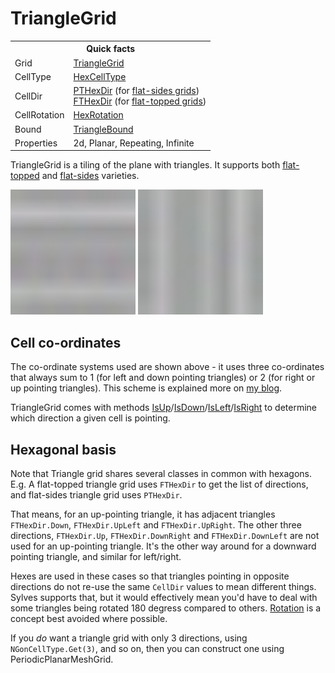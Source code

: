 # TriangleGrid

<table>
<tr><th colspan="2">Quick facts</th></tr>
<tr><td>Grid</td><td><a href="xref:Sylves.TriangleGrid">TriangleGrid</a></td></tr>
<tr><td>CellType</td><td><a href="xref:Sylves.HexCellType">HexCellType</a></td></tr>
<tr><td>CellDir</td><td><a href="xref:Sylves.PTHexDir">PTHexDir</a> (for <a href="xref:Sylves.TriangleOrientation.FlatSides">flat-sides grids</a>) <br/> <a href="xref:Sylves.PTHexDir">FTHexDir</a> (for <a href="xref:Sylves.TriangleOrientation.FlatTopped">flat-topped grids</a>)</td></tr>
<tr><td>CellRotation</td><td><a href="xref:Sylves.HexRotation">HexRotation</a></td></tr>
<tr><td>Bound</td><td><a href="xref:Sylves.TriangleBound">TriangleBound</a></td></tr>
<tr><td>Properties</td><td>2d, Planar, Repeating, Infinite</td></tr>
</table>

TriangleGrid is a tiling of the plane with triangles. It supports both <a href="xref:Sylves.TriangleOrientation.FlatTopped">flat-topped</a> and <a href="xref:Sylves.TriangleOrientation.FlatSides">flat-sides</a> varieties.

<img width="200px" src="../../images/grids/tri_ft.svg" /></img>
<img width="200px" src="../../images/grids/tri_fs.svg" /></img>

## Cell co-ordinates

The co-ordinate systems used are shown above - it uses three co-ordinates that always sum to 1 (for left and down pointing triangles) or 2 (for right or up pointing triangles). This scheme is explained more on [my blog](https://www.boristhebrave.com/2021/05/23/triangle-grids/).

TriangleGrid comes with methods [IsUp](xref:Sylves.TriangleGrid.IsUp(Sylves.Cell))/[IsDown](xref:Sylves.TriangleGrid.IsDown(Sylves.Cell))/[IsLeft](xref:Sylves.TriangleGrid.IsLeft(Sylves.Cell))/[IsRight](xref:Sylves.TriangleGrid.IsRight(Sylves.Cell)) to determine which direction a given cell is pointing.

## Hexagonal basis

Note that Triangle grid shares several classes in common with hexagons. E.g. A flat-topped triangle grid uses `FTHexDir` to get the list of directions, and flat-sides triangle grid uses `PTHexDir`.

That means, for an up-pointing triangle, it has adjacent triangles `FTHexDir.Down`, `FTHexDir.UpLeft` and `FTHexDir.UpRight`. The other three directions, `FTHexDir.Up`, `FTHexDir.DownRight` and `FTHexDir.DownLeft` are not used for an up-pointing triangle. It's the other way around for a downward pointing triangle, and similar for left/right.

Hexes are used in these cases so that triangles pointing in opposite directions do not re-use the same `CellDir` values to mean different things. Sylves supports that, but it would effectively mean you'd have to deal with some triangles being rotated 180 degress compared to others. [Rotation](../concepts/rotation.md) is a concept best avoided where possible.

If you *do* want a triangle grid with only 3 directions, using `NGonCellType.Get(3)`, and so on, then you can construct one using PeriodicPlanarMeshGrid.
